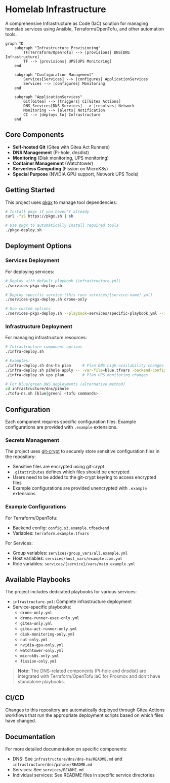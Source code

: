 # Homelab Infrastructure

A comprehensive Infrastructure as Code (IaC) solution for managing homelab services using Ansible, Terraform/OpenTofu, and other automation tools.

```mermaid
graph TD
    subgraph "Infrastructure Provisioning"
        TF[Terraform/OpenTofu] --> |provisions| DNS[DNS Infrastructure]
        TF --> |provisions| UPS[UPS Monitoring]
    end

    subgraph "Configuration Management"
        Services[Services] --> |configures| ApplicationServices
        Services --> |configures| Monitoring
    end

    subgraph "ApplicationServices"
        Git[Gitea] --> |triggers| CI[Gitea Actions]
        DNS_Services[DNS Services] --> |resolves| Network
        Monitoring --> |alerts| Notification
        CI --> |deploys to| Infrastructure
    end
```

## Core Components

- **Self-hosted Git** (Gitea with Gitea Act Runners)
- **DNS Management** (Pi-hole, dnsdist)
- **Monitoring** (Disk monitoring, UPS monitoring)
- **Container Management** (Watchtower)
- **Serverless Computing** (Fission on MicroK8s)
- **Special Purpose** (NVIDIA GPU support, Network UPS Tools)

## Getting Started

This project uses [pkgx](https://pkgx.sh) to manage tool dependencies:

```bash
# Install pkgx if you haven't already
curl -fsS https://pkgx.sh | sh

# Use pkgx to automatically install required tools
./pkgx-deploy.sh
```

## Deployment Options

### Services Deployment

For deploying services:

```bash
# Deploy with default playbook (infrastructure.yml)
./services-pkgx-deploy.sh

# Deploy specific service (this runs services/[service-name].yml)
./services-pkgx-deploy.sh drone-only

# Use custom options
./services-pkgx-deploy.sh --playbook=services/specific-playbook.yml --inventory=services/custom-inventory.yml
```

### Infrastructure Deployment

For managing infrastructure resources:

```bash
# Infrastructure component options
./infra-deploy.sh

# Examples:
./infra-deploy.sh dns-ha plan     # Plan DNS high-availability changes
./infra-deploy.sh pihole apply -- -var-file=blue.tfvars -backend-config=blue-config.s3.tfbackend
./infra-deploy.sh ups plan        # Plan UPS monitoring changes

# For blue/green DNS deployments (alternative method)
cd infrastructure/dns/pihole
./tofu-ns.sh [blue|green] <tofu commands>
```

## Configuration

Each component requires specific configuration files. Example configurations are provided with `.example` extensions.

### Secrets Management

The project uses [git-crypt](https://github.com/AGWA/git-crypt) to securely store sensitive configuration files in the repository:

- Sensitive files are encrypted using git-crypt
- `.gitattributes` defines which files should be encrypted
- Users need to be added to the git-crypt keyring to access encrypted files
- Example configurations are provided unencrypted with `.example` extensions

### Example Configurations

For Terraform/OpenTofu:

- Backend config: `config.s3.example.tfbackend`
- Variables: `terraform.example.tfvars`

For Services:

- Group variables: `services/group_vars/all.example.yml`
- Host variables: `services/host_vars/example.com.yml`
- Role variables: `services/{service}/vars/main.example.yml`

## Available Playbooks

The project includes dedicated playbooks for various services:

- `infrastructure.yml`: Complete infrastructure deployment
- Service-specific playbooks:
  - `drone-only.yml`
  - `drone-runner-exec-only.yml`
  - `gitea-only.yml`
  - `gitea-act-runner-only.yml`
  - `disk-monitoring-only.yml`
  - `nut-only.yml`
  - `nvidia-gpu-only.yml`
  - `watchtower-only.yml`
  - `microk8s-only.yml`
  - `fission-only.yml`

> **Note:** The DNS-related components (Pi-hole and dnsdist) are integrated with Terraform/OpenTofu IaC for Proxmox and don't have standalone playbooks.

## CI/CD

Changes to this repository are automatically deployed through Gitea Actions workflows that run the appropriate deployment scripts based on which files have changed.

## Documentation

For more detailed documentation on specific components:

- DNS: See `infrastructure/dns/dns-ha/README.md` and `infrastructure/dns/pihole/README.md`
- Services: See `services/README.md`
- Individual services: See README files in specific service directories

